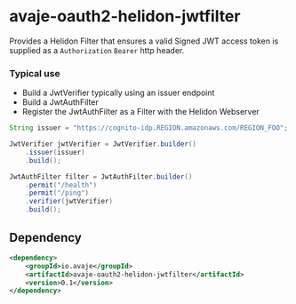 
# avaje-oauth2-helidon-jwtfilter

Provides a Helidon Filter that ensures a valid Signed JWT access token
is supplied as a `Authorization` `Bearer` http header.

### Typical use

- Build a JwtVerifier typically using an issuer endpoint
- Build a JwtAuthFilter 
- Register the JwtAuthFilter as a Filter with the Helidon Webserver

```java
String issuer = "https://cognito-idp.REGION.amazonaws.com/REGION_FOO";

JwtVerifier jwtVerifier = JwtVerifier.builder()
    .issuer(issuer)
    .build();

JwtAuthFilter filter = JwtAuthFilter.builder()
    .permit("/health")
    .permit("/ping")
    .verifier(jwtVerifier)
    .build();
```

## Dependency

```xml
<dependency>
    <groupId>io.avaje</groupId>
    <artifactId>avaje-oauth2-helidon-jwtfilter</artifactId>
    <version>0.1</version>
</dependency>
```

